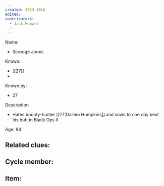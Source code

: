 ```yaml
---
created: 2023-1016
edited:
contributors:
  - Jack Howard
  - 
---
```


Name:
- Scrooge Jones

Knows:
- [[27]]
- 

Known by:
- 27

Description
- Hates bounty-hunter [[27|Galileo Humpkins]] and vows to one day beat his butt in Black Ops II

Age: 84

Related clues:
- 
Cycle member:
- 
Item:
- 




